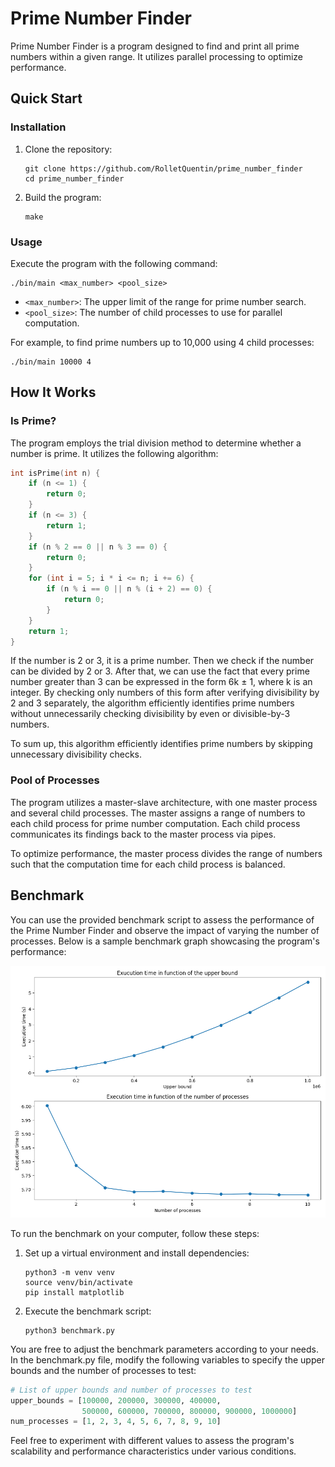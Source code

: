 # Prime Number Finder

Prime Number Finder is a program designed to find and print all prime numbers within a given range. It utilizes parallel processing to optimize performance.

## Quick Start

### Installation

1. Clone the repository:
    ```shell
    git clone https://github.com/RolletQuentin/prime_number_finder
    cd prime_number_finder
    ```

2. Build the program:
    ```shell
    make
    ```

### Usage

Execute the program with the following command:
```shell
./bin/main <max_number> <pool_size>
```

- `<max_number>`: The upper limit of the range for prime number search.
- `<pool_size>`: The number of child processes to use for parallel computation.

For example, to find prime numbers up to 10,000 using 4 child processes:
```shell
./bin/main 10000 4
```

## How It Works

### Is Prime?

The program employs the trial division method to determine whether a number is prime. It utilizes the following algorithm:

```c
int isPrime(int n) {
    if (n <= 1) {
        return 0;
    }
    if (n <= 3) {
        return 1;
    }
    if (n % 2 == 0 || n % 3 == 0) {
        return 0;
    }
    for (int i = 5; i * i <= n; i += 6) {
        if (n % i == 0 || n % (i + 2) == 0) {
            return 0;
        }
    }
    return 1;
}
```

If the number is 2 or 3, it is a prime number. Then we check if the number can be divided by 2 or 3. After that, we can use the fact that every prime number greater than 3 can be expressed in the form 6k ± 1, where k is an integer. By checking only numbers of this form after verifying divisibility by 2 and 3 separately, the algorithm efficiently identifies prime numbers without unnecessarily checking divisibility by even or divisible-by-3 numbers.

To sum up, this algorithm efficiently identifies prime numbers by skipping unnecessary divisibility checks.

### Pool of Processes

The program utilizes a master-slave architecture, with one master process and several child processes. The master assigns a range of numbers to each child process for prime number computation. Each child process communicates its findings back to the master process via pipes.

To optimize performance, the master process divides the range of numbers such that the computation time for each child process is balanced.

## Benchmark

You can use the provided benchmark script to assess the performance of the Prime Number Finder and observe the impact of varying the number of processes. Below is a sample benchmark graph showcasing the program's performance:

![Benchmark](./benchmark.png)

To run the benchmark on your computer, follow these steps:

1. Set up a virtual environment and install dependencies:
    ```shell
    python3 -m venv venv
    source venv/bin/activate
    pip install matplotlib
    ```

2. Execute the benchmark script:
    ```shell
    python3 benchmark.py
    ```

You are free to adjust the benchmark parameters according to your needs. In the benchmark.py file, modify the following variables to specify the upper bounds and the number of processes to test:

```python
# List of upper bounds and number of processes to test
upper_bounds = [100000, 200000, 300000, 400000,
                500000, 600000, 700000, 800000, 900000, 1000000]
num_processes = [1, 2, 3, 4, 5, 6, 7, 8, 9, 10]
```

Feel free to experiment with different values to assess the program's scalability and performance characteristics under various conditions.